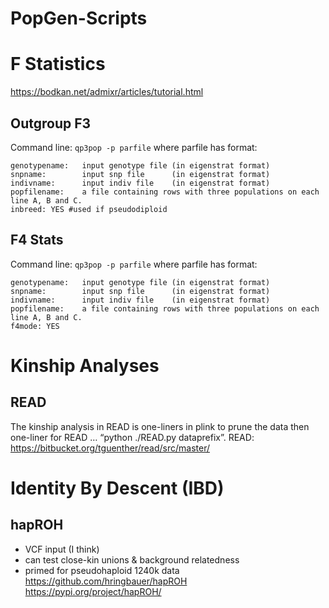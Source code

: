 # PopGen-Scripts

# F Statistics
https://bodkan.net/admixr/articles/tutorial.html 

## Outgroup F3
Command line: `qp3pop -p parfile` where parfile has format:

```
genotypename:   input genotype file (in eigenstrat format)
snpname:        input snp file      (in eigenstrat format)
indivname:      input indiv file    (in eigenstrat format)
popfilename:    a file containing rows with three populations on each line A, B and C.
inbreed: YES #used if pseudodiploid
```
## F4 Stats
Command line: `qp3pop -p parfile` where parfile has format:
```
genotypename:   input genotype file (in eigenstrat format)
snpname:        input snp file      (in eigenstrat format)
indivname:      input indiv file    (in eigenstrat format)
popfilename:    a file containing rows with three populations on each line A, B and C.
f4mode: YES
```
# Kinship Analyses
## READ
The kinship analysis in READ is one-liners in plink to prune the data then one-liner for READ … “python ./READ.py dataprefix”. 
READ: https://bitbucket.org/tguenther/read/src/master/ 

# Identity By Descent (IBD)
## hapROH
- VCF input (I think)
- can test close-kin unions & background relatedness
- primed for pseudohaploid 1240k data \
https://github.com/hringbauer/hapROH \
https://pypi.org/project/hapROH/ 

